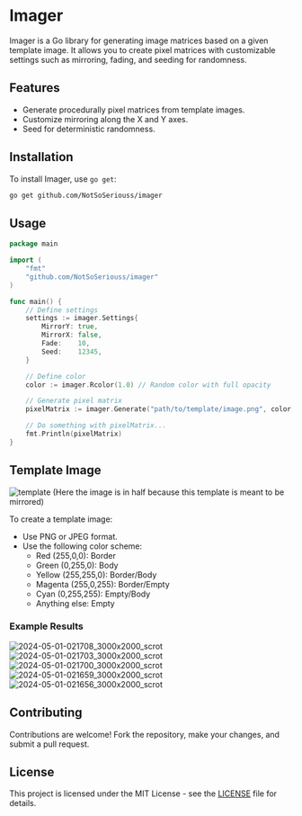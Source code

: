 # Imager

Imager is a Go library for generating image matrices based on a given template image. It allows you to create pixel matrices with customizable settings such as mirroring, fading, and seeding for randomness.

## Features

- Generate procedurally pixel matrices from template images.
- Customize mirroring along the X and Y axes.
- Seed for deterministic randomness.

## Installation

To install Imager, use `go get`:

```bash
go get github.com/NotSoSeriouss/imager
```

## Usage

```go
package main

import (
	"fmt"
	"github.com/NotSoSeriouss/imager"
)

func main() {
	// Define settings
	settings := imager.Settings{
		MirrorY: true,
		MirrorX: false,
		Fade:    10,
		Seed:    12345,
	}

	// Define color
	color := imager.Rcolor(1.0) // Random color with full opacity

	// Generate pixel matrix
	pixelMatrix := imager.Generate("path/to/template/image.png", color, settings)

	// Do something with pixelMatrix...
	fmt.Println(pixelMatrix)
}
```

## Template Image

![template](https://imgur.com/EVb2SZp.png)
(Here the image is in half because this template is meant to be mirrored)

To create a template image:

- Use PNG or JPEG format.
- Use the following color scheme:
  - Red (255,0,0): Border
  - Green (0,255,0): Body
  - Yellow (255,255,0): Border/Body
  - Magenta (255,0,255): Border/Empty
  - Cyan (0,255,255): Empty/Body
  - Anything else: Empty
### Example Results
![2024-05-01-021708_3000x2000_scrot](https://github.com/NotSoSeriouss/imager/assets/77798806/ef162374-2210-4381-8aed-b58d6489c81a)
![2024-05-01-021703_3000x2000_scrot](https://github.com/NotSoSeriouss/imager/assets/77798806/9d85c119-225f-42a4-9e24-0f2f9e334ff8)
![2024-05-01-021700_3000x2000_scrot](https://github.com/NotSoSeriouss/imager/assets/77798806/fc566ed8-9141-4d2c-bd9e-5915c97ec86e)
![2024-05-01-021659_3000x2000_scrot](https://github.com/NotSoSeriouss/imager/assets/77798806/e1a4f0ff-78d0-47ea-8157-31659914f1e0)
![2024-05-01-021656_3000x2000_scrot](https://github.com/NotSoSeriouss/imager/assets/77798806/06c4e966-8f53-41a5-85c9-a7e3e56e7083)


## Contributing

Contributions are welcome! Fork the repository, make your changes, and submit a pull request.

## License

This project is licensed under the MIT License - see the [LICENSE](LICENSE) file for details.
